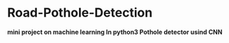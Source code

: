 # Road-Pothole-Detection
<b>mini project on machine learning<b>
In python3
Pothole detector usind CNN
